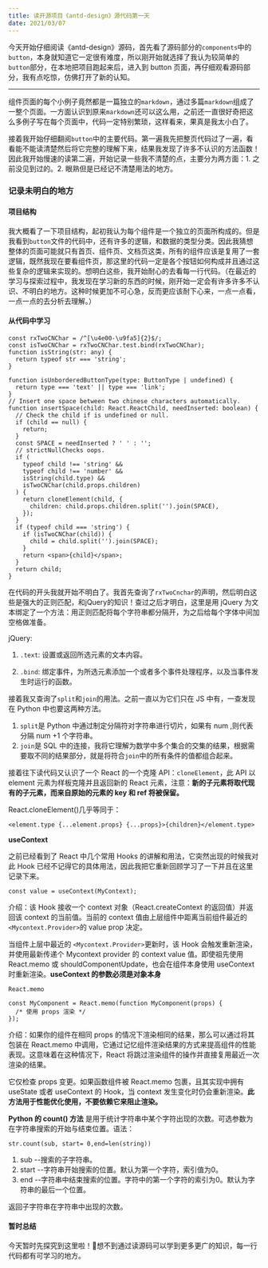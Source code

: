 ```yaml
---
title: 读开源项目《antd-design》源代码第一天
date: 2021/03/07
---
```


今天开始仔细阅读《antd-design》源码，首先看了源码部分的`components`中的`button`，本身就知道它一定很有难度，所以刚开始就选择了我认为较简单的`button`部分，在本地把项目跑起来后，进入到 button 页面，再仔细观看源码部分，我有点吃惊，仿佛打开了新的认知。

--------

组件页面的每个小例子竟然都是一篇独立的`markdown`，通过多篇`markdown`组成了一整个页面。一方面认识到原来`markdown`还可以这么用，之前还一直很好奇把这么多例子写在每个页面中，代码一定特别繁琐，这样看来，果真是我太小白了。

接着我开始仔细翻阅`button`中的主要代码。第一遍我先把整页代码过了一遍，看看能不能读清楚然后将它完整的理解下来，结果我发现了许多不认识的方法函数！因此我开始慢速的读第二遍，开始记录一些我不清楚的点，主要分为两方面：1. 之前没见到过的。2. 眼熟但是已经记不清楚用法的地方。

### 记录未明白的地方

#### 项目结构

我大概看了一下项目结构，起初我认为每个组件是一个独立的页面所构成的。但是我看到`button`文件的代码中，还有许多的逻辑，和数据的类型分类。因此我猜想整体的页面可能就只有首页、组件页、文档页这类，所有的组件应该是复用了一套逻辑，既然我现在要看组件页，那这里的代码一定是各个按钮如何构成并且通过这些复杂的逻辑来实现的。想明白这些，我开始耐心的去看每一行代码。（在最近的学习与探索过程中，我发现在学习新的东西的时候，刚开始一定会有许多许多不认识、不明白的地方。这种时候更加不可心急，反而更应该耐下心来，一点一点看，一点一点的去分析去理解。）

#### 从代码中学习

```tsx
const rxTwoCNChar = /^[\u4e00-\u9fa5]{2}$/;
const isTwoCNChar = rxTwoCNChar.test.bind(rxTwoCNChar);
function isString(str: any) {
  return typeof str === 'string';
}

function isUnborderedButtonType(type: ButtonType | undefined) {
  return type === 'text' || type === 'link';
}
// Insert one space between two chinese characters automatically.
function insertSpace(child: React.ReactChild, needInserted: boolean) {
  // Check the child if is undefined or null.
  if (child == null) {
    return;
  }
  const SPACE = needInserted ? ' ' : '';
  // strictNullChecks oops.
  if (
    typeof child !== 'string' &&
    typeof child !== 'number' &&
    isString(child.type) &&
    isTwoCNChar(child.props.children)
  ) {
    return cloneElement(child, {
      children: child.props.children.split('').join(SPACE),
    });
  }
  if (typeof child === 'string') {
    if (isTwoCNChar(child)) {
      child = child.split('').join(SPACE);
    }
    return <span>{child}</span>;
  }
  return child;
}
```

在代码的开头我就开始不明白了。我首先查询了`rxTwoCnchar`的声明，然后明白这些是强大的正则匹配，和jQuery的知识！查过之后才明白，这里是用 jQuery 为文本绑定了一个方法：用正则匹配将每个字符串都分隔开，为之后给每个字体中间加空格做准备。

jQuery:
1. `.text`: 设置或返回所选元素的文本内容。

2. `.bind`: 绑定事件，为所选元素添加一个或者多个事件处理程序，以及当事件发生时运行的函数。

接着我又查询了`split`和`join`的用法。之前一直以为它们只在 JS 中有，一查发现在 Python 中也要这两种方法。
1. `split`是 Python 中通过制定分隔符对字符串进行切片，如果有 num ,则代表分隔 num +1 个字符串。
2. `join`是 SQL 中的连接，我将它理解为数学中多个集合的交集的结果，根据需要取不同的结果部分，就是将符合`join`中的所有条件的值都组合起来。

接着往下读代码又认识了一个 React 的一个克隆 API：`cloneElement`，此 API 以 element 元素为样板克隆并且返回新的 React 元素，注意：**新的子元素将取代现有的子元素，而来自原始的元素的 key 和 ref 将被保留。**

React.cloneElement()几乎等同于：

```tsx
<element.type {...element.props} {...props}>{children}</element.type>
```

**useContext**

之前已经看到了 React 中几个常用 Hooks 的讲解和用法，它突然出现的时候我对此 Hook 已经不记得它的具体用法，因此我把它重新回顾学习了一下并且在这里记录下来。

```tsx
const value = useContext(MyContext);
```

介绍：该 Hook 接收一个 context 对象（React.createContext 的返回值）并返回该 context 的当前值。当前的 context 值由上层组件中距离当前组件最近的 `<Mycontext.Provider>`的 value prop 决定。

当组件上层中最近的 `<Mycontext.Provider>`更新时，该 Hook 会触发重新渲染，并使用最新传递个 Mycontext provider 的 context value 值。即使祖先使用 React.memo 或 shouldComponentUpdate，也会在组件本身使用 useContext 时重新渲染。**useContext 的参数必须是对象本身**

`React.memo`

```tsx
const MyComponent = React.memo(function MyComponent(props) {
  /* 使用 props 渲染 */
});
```

介绍：如果你的组件在相同 props 的情况下渲染相同的结果，那么可以通过将其包装在 React.memo 中调用，它通过记忆组件渲染结果的方式来提高组件的性能表现。这意味着在这种情况下，React 将跳过渲染组件的操作并直接复用最近一次渲染的结果。

它仅检查 props 变更。如果函数组件被 React.memo 包裹，且其实现中拥有 useState 或者 useContext 的 Hook，当 context 发生变化时仍会重新渲染。**此方法用于性能优化使用，不要依赖它来阻止渲染。**

**Python 的 count() 方法** 是用于统计字符串中某个字符出现的次数。可选参数为在字符串搜索的开始与结束位置。语法：

```
str.count(sub, start= 0,end=len(string))
```
1. sub --搜索的子字符串。
2. start --字符串开始搜索的位置。默认为第一个字符，索引值为0。
3. end --字符串中结束搜索的位置。字符中的第一个字符的索引为0。默认为字符串的最后一个位置。

返回子字符串在字符串中出现的次数。

#### 暂时总结

今天暂时先探究到这里啦！想不到通过读源码可以学到更多更广的知识，每一行代码都有可学习的地方。
